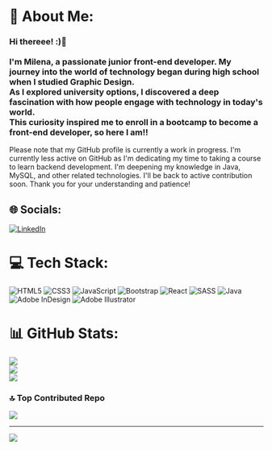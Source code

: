 # 💫 About Me:
### Hi thereee! :)👋<br><br>I'm Milena, a passionate junior front-end developer. My journey into the world of technology began during high school when I studied Graphic Design. <br>As I explored university options, I discovered a deep fascination with how people engage with technology in today's world. <br>This curiosity inspired me to enroll in a bootcamp to become a front-end developer, so here I am!!

Please note that my GitHub profile is currently a work in progress.
I'm currently less active on GitHub as I'm dedicating my time to taking a course to learn backend development. I'm deepening my knowledge in Java, MySQL, and other related technologies. I'll be back to active contribution soon. Thank you for your understanding and patience!

## 🌐 Socials:
[![LinkedIn](https://img.shields.io/badge/LinkedIn-%230077B5.svg?logo=linkedin&logoColor=white)](https://linkedin.com/in/https://www.linkedin.com/in/milena-livian-front-end-developer/) 

# 💻 Tech Stack:
![HTML5](https://img.shields.io/badge/html5-%23E34F26.svg?style=for-the-badge&logo=html5&logoColor=white) ![CSS3](https://img.shields.io/badge/css3-%231572B6.svg?style=for-the-badge&logo=css3&logoColor=white) ![JavaScript](https://img.shields.io/badge/javascript-%23323330.svg?style=for-the-badge&logo=javascript&logoColor=%23F7DF1E) ![Bootstrap](https://img.shields.io/badge/bootstrap-%238511FA.svg?style=for-the-badge&logo=bootstrap&logoColor=white) ![React](https://img.shields.io/badge/react-%2320232a.svg?style=for-the-badge&logo=react&logoColor=%2361DAFB) ![SASS](https://img.shields.io/badge/SASS-hotpink.svg?style=for-the-badge&logo=SASS&logoColor=white) ![Java](https://img.shields.io/badge/java-%23ED8B00.svg?style=for-the-badge&logo=openjdk&logoColor=white) ![Adobe InDesign](https://img.shields.io/badge/Adobe%20InDesign-49021F?style=for-the-badge&logo=adobeindesign&logoColor=FF3366) ![Adobe Illustrator](https://img.shields.io/badge/adobe%20illustrator-%23FF9A00.svg?style=for-the-badge&logo=adobe%20illustrator&logoColor=white)
# 📊 GitHub Stats:
![](https://github-readme-stats.vercel.app/api?username=mlivv&theme=shades-of-purple&hide_border=false&include_all_commits=false&count_private=false)<br/>
![](https://github-readme-streak-stats.herokuapp.com/?user=mlivv&theme=shades-of-purple&hide_border=false)<br/>
![](https://github-readme-stats.vercel.app/api/top-langs/?username=mlivv&theme=shades-of-purple&hide_border=false&include_all_commits=false&count_private=false&layout=compact)

### 🔝 Top Contributed Repo
![](https://github-contributor-stats.vercel.app/api?username=mlivv&limit=5&theme=dark&combine_all_yearly_contributions=true)

---
[![](https://visitcount.itsvg.in/api?id=mlivv&icon=0&color=0)](https://visitcount.itsvg.in)

<!-- Proudly created with GPRM ( https://gprm.itsvg.in ) -->
